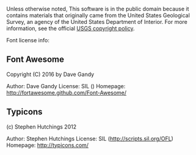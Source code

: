 Unless otherwise noted, This software is in the public domain because it
contains materials that originally came from the United States Geological
Survey, an agency of the United States Department of Interior. For more
information, see the official [USGS copyright policy](http://www.usgs.gov/visual-id/credit_usgs.html#copyright).

Font license info:

## Font Awesome

   Copyright (C) 2016 by Dave Gandy

   Author:    Dave Gandy
   License:   SIL ()
   Homepage:  http://fortawesome.github.com/Font-Awesome/


## Typicons

   (c) Stephen Hutchings 2012

   Author:    Stephen Hutchings
   License:   SIL (http://scripts.sil.org/OFL)
   Homepage:  http://typicons.com/
